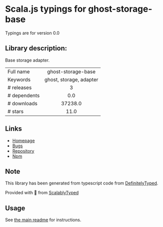 
# Scala.js typings for ghost-storage-base

Typings are for version 0.0

## Library description:
Base storage adapter.

|                    |                 |
| ------------------ | :-------------: |
| Full name          | ghost-storage-base |
| Keywords           | ghost, storage, adapter |
| # releases         | 3 |
| # dependents       | 0.0 |
| # downloads        | 37238.0 |
| # stars            | 11.0 |

## Links
- [Homepage](http://ghost.org/)
- [Bugs](https://github.com/TryGhost/Ghost-Storage-Base/issues)
- [Repository](https://github.com/TryGhost/Ghost-Storage-Base)
- [Npm](https://www.npmjs.com/package/ghost-storage-base)
    


## Note
This library has been generated from typescript code from [DefinitelyTyped](https://definitelytyped.org).

Provided with :purple_heart: from [ScalablyTyped](https://github.com/oyvindberg/ScalablyTyped)

## Usage
See [the main readme](../../readme.md) for instructions.


